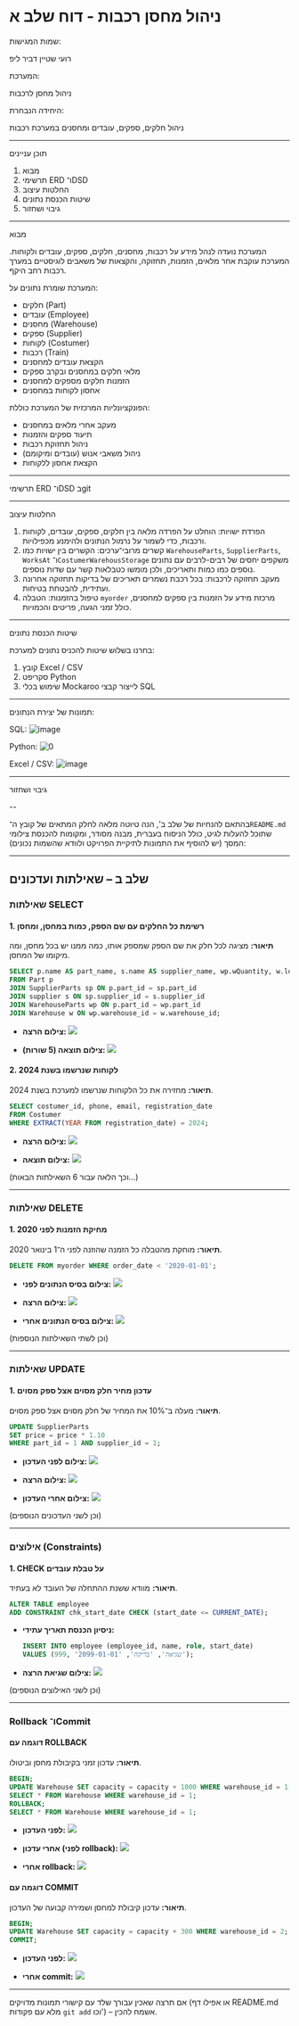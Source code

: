 
# ניהול מחסן רכבות - דוח שלב א

 שמות המגישות:

רועי שטיין
דביר ליפ

 המערכת:

ניהול מחסן לרכבות

 היחידה הנבחרת:

ניהול חלקים, ספקים, עובדים ומחסנים במערכת רכבות

---

 תוכן עניינים

1. מבוא
2. תרשימי ERD ו־DSD
3. החלטות עיצוב
4. שיטות הכנסת נתונים
5. גיבוי ושחזור

---

 מבוא

המערכת נועדה לנהל מידע על רכבות, מחסנים, חלקים, ספקים, עובדים ולקוחות. המערכת עוקבת אחר מלאים, הזמנות, תחזוקה, והקצאות של משאבים לוגיסטיים במערך רכבות רחב היקף.

המערכת שומרת נתונים על:

* חלקים (Part)
* עובדים (Employee)
* מחסנים (Warehouse)
* ספקים (Supplier)
* לקוחות (Costumer)
* רכבות (Train)
* הקצאת עובדים למחסנים
* מלאי חלקים במחסנים ובקרב ספקים
* הזמנות חלקים מספקים למחסנים
* אחסון לקוחות במחסנים

הפונקציונליות המרכזית של המערכת כוללת:

* מעקב אחרי מלאים במחסנים
* תיעוד ספקים והזמנות
* ניהול תחזוקת רכבות
* ניהול משאבי אנוש (עובדים ומיקומם)
* הקצאת אחסון ללקוחות

---

 תרשימי ERD ו־DSD
בgit



---

 החלטות עיצוב

1. הפרדת ישויות: הוחלט על הפרדה מלאה בין חלקים, ספקים, עובדים, לקוחות ורכבות, כדי לשמור על נרמול הנתונים ולהימנע מכפילויות.
2. קשרים מרובי־ערכים: הקשרים בין ישויות כמו `WarehouseParts`, `SupplierParts`, `WorksAt` ו־`CostumerWarehousStorage` משקפים יחסים של רבים-לרבים עם נתונים נוספים כמו כמות ותאריכים, ולכן מומשו כטבלאות קשר עם שדות נוספים.
3. מעקב תחזוקה לרכבות: בכל רכבת נשמרים תאריכים של בדיקות תחזוקה אחרונה ועתידית, להבטחת בטיחות.
4. טיפול בהזמנות: הטבלה `myorder` מרכזת מידע על הזמנות בין ספקים למחסנים, כולל זמני הגעה, פריטים והכמויות.

---

 שיטות הכנסת נתונים

בחרנו בשלוש שיטות להכניס נתונים למערכת:

1. קובץ Excel / CSV
2. סקריפט Python 
3. שימוש בכלי Mockaroo לייצור קבצי SQL


---


תמונות של יצירת הנתונים:

SQL:
![image](https://github.com/user-attachments/assets/651f5ec8-1760-4522-af0e-89f7fb1f91c4)

Python:
![0](https://github.com/user-attachments/assets/2eaedb5b-9e61-41ba-b5c9-dc3ca3b2ea41)

Excel / CSV:
![image](https://github.com/user-attachments/assets/cadc9a1a-193f-42e2-b639-20c0ec68aa91)


---

 גיבוי ושחזור



--

בהתאם להנחיות של שלב ב’, הנה טיוטה מלאה לחלק המתאים של קובץ ה־`README.md` שתוכל להעלות לגיט, כולל הניסוח בעברית, מבנה מסודר, ומקומות להכנסת צילומי המסך (יש להוסיף את התמונות לתיקיית הפרויקט ולוודא שהשמות נכונים):

---

## שלב ב – שאילתות ועדכונים

### שאילתות SELECT

#### 1. רשימת כל החלקים עם שם הספק, כמות במחסן, ומחסן

**תיאור:** מציגה לכל חלק את שם הספק שמספק אותו, כמה ממנו יש בכל מחסן, ומה מיקומו של המחסן.

```sql
SELECT p.name AS part_name, s.name AS supplier_name, wp.wQuantity, w.location AS warehouse_location
FROM Part p
JOIN SupplierParts sp ON p.part_id = sp.part_id
JOIN supplier s ON sp.supplier_id = s.supplier_id
JOIN WarehouseParts wp ON p.part_id = wp.part_id
JOIN Warehouse w ON wp.warehouse_id = w.warehouse_id;
```

* **צילום הרצה:**
  ![](images/select1_run.png)

* **צילום תוצאה (5 שורות):**
  ![](images/select1_result.png)

#### 2. לקוחות שנרשמו בשנת 2024

**תיאור:** מחזירה את כל הלקוחות שנרשמו למערכת בשנת 2024.

```sql
SELECT costumer_id, phone, email, registration_date
FROM Costumer
WHERE EXTRACT(YEAR FROM registration_date) = 2024;
```

* **צילום הרצה:**
  ![](images/select2_run.png)

* **צילום תוצאה:**
  ![](images/select2_result.png)

(וכך הלאה עבור 6 השאילתות הבאות…)

---

### שאילתות DELETE

#### 1. מחיקת הזמנות לפני 2020

**תיאור:** מוחקת מהטבלה כל הזמנה שהוזנה לפני ה־1 בינואר 2020.

```sql
DELETE FROM myorder WHERE order_date < '2020-01-01';
```

* **צילום בסיס הנתונים לפני:**
  ![](images/delete1_before.png)

* **צילום הרצה:**
  ![](images/delete1_run.png)

* **צילום בסיס הנתונים אחרי:**
  ![](images/delete1_after.png)

(וכן לשתי השאילתות הנוספות)

---

### שאילתות UPDATE

#### 1. עדכון מחיר חלק מסוים אצל ספק מסוים

**תיאור:** מעלה ב־10% את המחיר של חלק מסוים אצל ספק מסוים.

```sql
UPDATE SupplierParts
SET price = price * 1.10
WHERE part_id = 1 AND supplier_id = 1;
```

* **צילום לפני העדכון:**
  ![](images/update1_before.png)

* **צילום הרצה:**
  ![](images/update1_run.png)

* **צילום אחרי העדכון:**
  ![](images/update1_after.png)

(וכן לשני העדכונים הנוספים)

---

### אילוצים (Constraints)

#### 1. CHECK על טבלת עובדים

**תיאור:** מוודא ששנת ההתחלה של העובד לא בעתיד.

```sql
ALTER TABLE employee
ADD CONSTRAINT chk_start_date CHECK (start_date <= CURRENT_DATE);
```

* **ניסיון הכנסת תאריך עתידי:**

  ```sql
  INSERT INTO employee (employee_id, name, role, start_date)
  VALUES (999, 'שגיאה', 'בדיקה', '2099-01-01');
  ```

* **צילום שגיאת הרצה:**
  ![](images/constraint1_error.png)

(וכן לשני האילוצים הנוספים)

---

### Rollback ו־Commit

#### דוגמה עם ROLLBACK

**תיאור:** עדכון זמני בקיבולת מחסן וביטולו.

```sql
BEGIN;
UPDATE Warehouse SET capacity = capacity + 1000 WHERE warehouse_id = 1;
SELECT * FROM Warehouse WHERE warehouse_id = 1;
ROLLBACK;
SELECT * FROM Warehouse WHERE warehouse_id = 1;
```

* **לפני העדכון:**
  ![](images/rollback_before.png)

* **אחרי עדכון (לפני rollback):**
  ![](images/rollback_mid.png)

* **אחרי rollback:**
  ![](images/rollback_after.png)

#### דוגמה עם COMMIT

**תיאור:** עדכון קיבולת למחסן ושמירה קבועה של העדכון.

```sql
BEGIN;
UPDATE Warehouse SET capacity = capacity + 300 WHERE warehouse_id = 2;
COMMIT;
```

* **לפני העדכון:**
  ![](images/commit_before.png)

* **אחרי commit:**
  ![](images/commit_after.png)

---

אם תרצה שאכין עבורך שלד עם קישורי תמונות מדויקים (או אפילו דף README.md מלא עם פקודות `git add` וכו') – אשמח להכין.

